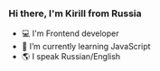 ### Hi there, I'm Kirill from Russia

- 💻 I'm Frontend developer
- 📖 I’m currently learning JavaScript
- 🌎 I speak Russian/English
<!--
**gnehgo/gnehgo** is a ✨ _special_ ✨ repository because its `README.md` (this file) appears on your GitHub profile.

Here are some ideas to get you started:


- 🌱 I’m currently learning JavaScript
- 

- ⚡ Fun fact: ...
-->

